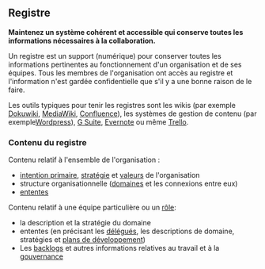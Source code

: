 ## Registre

**Maintenez un système cohérent et accessible qui conserve toutes les informations nécessaires à la collaboration.**

Un registre est un support (numérique) pour conserver toutes les informations pertinentes au fonctionnement d'un organisation et de ses équipes. Tous les membres de l'organisation ont accès au registre et l'information n'est gardée confidentielle que s'il y a une bonne raison de le faire.

Les outils typiques pour tenir les registres sont les wikis (par exemple [Dokuwiki](https://www.dokuwiki.org/), [MediaWiki](https://www.mediawiki.org/), [Confluence](https://www.atlassian.com/software/confluence)), les systèmes de gestion de contenu (par exemple[Wordpress](https://wordpress.org/)), [G Suite](https://gsuite.google.com), [Evernote](https://evernote.com/business) ou même [Trello](https://trello.com/).

### Contenu du registre

Contenu relatif à l'ensemble de l'organisation :

- [intention primaire](glossary:primary-driver), [stratégie](glossary:strategy) et [valeurs](glossary:values) de l'organisation
- structure organisationnelle ([domaines](glossary:domain) et les connexions entre eux)
- [ententes](glossary:agreement) 

Contenu relatif à une équipe particulière ou un [rôle](glossary:role):

- la description et la stratégie du domaine
- ententes (en précisant les [délégués](glossary:delegatee), les descriptions de domaine, stratégies et [plans de développement](section:development-plan))
- Les [backlogs](glossary:backlog) et autres informations relatives au travail et à la [gouvernance](glossary:governance)